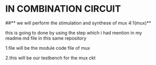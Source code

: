 

# IN COMBINATION CIRCUIT 

##** we will perform the stimulation and synthese of mux 4:1(mux)**

this is going to done by using the step which i had mention in my readme.md file in this same repository 

1.file will be the module code file of mux

2.this will be our testbench for the mux ckt


